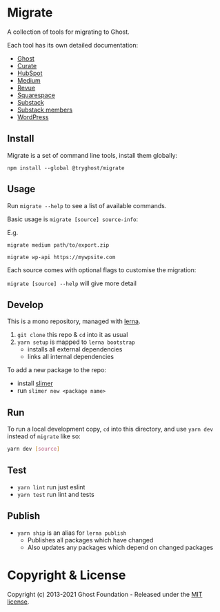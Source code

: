 # Migrate

A collection of tools for migrating to Ghost.

Each tool has its own detailed documentation:

- [Ghost](https://github.com/TryGhost/migrate/tree/master/packages/mg-ghost-api)
- [Curate](https://github.com/TryGhost/migrate/tree/master/packages/mg-curate-export)
- [HubSpot](https://github.com/TryGhost/migrate/tree/master/packages/mg-hubspot-api)
- [Medium](https://github.com/TryGhost/migrate/tree/master/packages/mg-medium-export)
- [Revue](https://github.com/TryGhost/migrate/tree/master/packages/mg-revue-api)
- [Squarespace](https://github.com/TryGhost/migrate/tree/master/packages/mg-squarespace-xml)
- [Substack](https://github.com/TryGhost/migrate/tree/master/packages/mg-substack-csv)
- [Substack members](https://github.com/TryGhost/migrate/tree/master/packages/mg-substack-members-csv)
- [WordPress](https://github.com/TryGhost/migrate/tree/master/packages/mg-wp-api)


## Install

Migrate is a set of command line tools, install them globally:

`npm install --global @tryghost/migrate`


## Usage

Run `migrate --help` to see a list of available commands.

Basic usage is `migrate [source] source-info`:

E.g.

`migrate medium path/to/export.zip`

`migrate wp-api https://mywpsite.com`

Each source comes with optional flags to customise the migration:

`migrate [source] --help` will give more detail


## Develop

This is a mono repository, managed with [lerna](https://lernajs.io/).

1. `git clone` this repo & `cd` into it as usual
2. `yarn setup` is mapped to `lerna bootstrap`
   - installs all external dependencies
   - links all internal dependencies

To add a new package to the repo:
   - install [slimer](https://github.com/TryGhost/slimer)
   - run `slimer new <package name>`


## Run

To run a local development copy, `cd` into this directory, and use `yarn dev` instead of `migrate` like so:

```sh
yarn dev [source]
```


## Test

- `yarn lint` run just eslint
- `yarn test` run lint and tests


## Publish

- `yarn ship` is an alias for `lerna publish`
    - Publishes all packages which have changed
    - Also updates any packages which depend on changed packages


# Copyright & License

Copyright (c) 2013-2021 Ghost Foundation - Released under the [MIT license](LICENSE).
